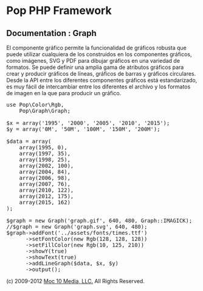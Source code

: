 Pop PHP Framework
=================

Documentation : Graph
---------------------

El componente gráfico permite la funcionalidad de gráficos robusta que puede utilizar cualquiera de los construidos en los componentes gráficos, como imágenes, SVG y PDF para dibujar gráficos en una variedad de formatos. Se puede definir una amplia gama de atributos gráficos para crear y producir gráficos de líneas, gráficos de barras y gráficos circulares. Desde la API entre los diferentes componentes gráficos está estandarizado, es muy fácil de intercambiar entre los diferentes el archivo y los formatos de imagen en la que para producir un gráfico.


<pre>
use Pop\Color\Rgb,
    Pop\Graph\Graph;

$x = array('1995', '2000', '2005', '2010', '2015');
$y = array('0M', '50M', '100M', '150M', '200M');

$data = array(
    array(1995, 0),
    array(1997, 35),
    array(1998, 25),
    array(2002, 100),
    array(2004, 84),
    array(2006, 98),
    array(2007, 76),
    array(2010, 122),
    array(2012, 175),
    array(2015, 162)
);

$graph = new Graph('graph.gif', 640, 480, Graph::IMAGICK);
//$graph = new Graph('graph.svg', 640, 480);
$graph->addFont('../assets/fonts/times.ttf')
      ->setFontColor(new Rgb(128, 128, 128))
      ->setFillColor(new Rgb(10, 125, 210))
      ->showY(true)
      ->showText(true)
      ->addLineGraph($data, $x, $y)
      ->output();
</pre>

(c) 2009-2012 [Moc 10 Media, LLC.](http://www.moc10media.com) All Rights Reserved.
